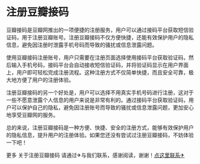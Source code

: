 # 注册豆瓣接码

豆瓣接码是豆瓣网推出的一项便捷的注册服务，用户可以通过接码平台获取短信验证码，用于注册豆瓣账号。注册豆瓣接码不仅方便快捷，还能有效保护用户的隐私信息，避免因注册时泄露手机号码而导致的骚扰或信息泄露问题。

使用豆瓣接码注册账号，用户只需要在注册页面选择使用接码平台获取验证码，然后输入手机号码，接码平台会自动接收短信验证码，并将验证码显示在用户界面上，用户即可轻松完成注册流程。这种注册方式不仅简单快捷，而且安全可靠，极大地方便了用户的注册体验。

注册豆瓣接码的另一个好处是，用户可以选择不用真实手机号码进行注册，这对于一些不愿意泄露个人信息的用户来说是非常有利的。通过接码平台获取验证码，用户可以保护自己的隐私，避免因注册账号而导致的骚扰或信息泄露问题，更加安心地享受豆瓣网的服务。

总的来说，注册豆瓣接码是一种方便、快捷、安全的注册方式，能够有效保护用户的隐私信息，提升用户的注册体验。如果您还没有尝试过注册豆瓣接码，不妨体验一下吧！

更多 关于注册豆瓣接码 请通过✈与我们联系，感谢阅读，谢谢！[点这里联系✈](https://add.k02.cc)